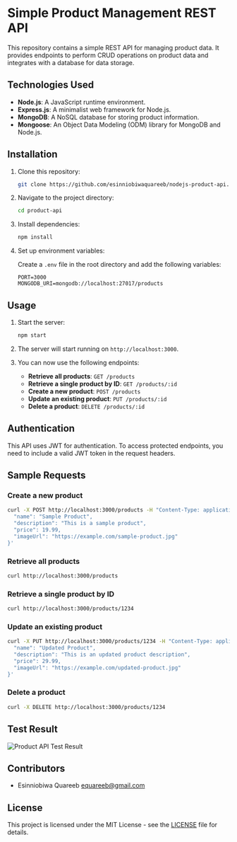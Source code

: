 # Simple Product Management REST API

This repository contains a simple REST API for managing product data. It provides endpoints to perform CRUD operations on product data and integrates with a database for data storage.

## Technologies Used

- **Node.js**: A JavaScript runtime environment.
- **Express.js**: A minimalist web framework for Node.js.
- **MongoDB**: A NoSQL database for storing product information.
- **Mongoose**: An Object Data Modeling (ODM) library for MongoDB and Node.js.

## Installation

1. Clone this repository:
   
   ```bash
   git clone https://github.com/esinniobiwaquareeb/nodejs-product-api.git
   ```

2. Navigate to the project directory:

   ```bash
   cd product-api
   ```

3. Install dependencies:

   ```bash
   npm install
   ```

4. Set up environment variables:
   
   Create a `.env` file in the root directory and add the following variables:

   ```
   PORT=3000
   MONGODB_URI=mongodb://localhost:27017/products
   ```

## Usage

1. Start the server:

   ```bash
   npm start
   ```

2. The server will start running on `http://localhost:3000`.

3. You can now use the following endpoints:

   - **Retrieve all products**: `GET /products`
   - **Retrieve a single product by ID**: `GET /products/:id`
   - **Create a new product**: `POST /products`
   - **Update an existing product**: `PUT /products/:id`
   - **Delete a product**: `DELETE /products/:id`

## Authentication

This API uses JWT for authentication. To access protected endpoints, you need to include a valid JWT token in the request headers.

## Sample Requests

### Create a new product

```bash
curl -X POST http://localhost:3000/products -H "Content-Type: application/json" -d '{
  "name": "Sample Product",
  "description": "This is a sample product",
  "price": 19.99,
  "imageUrl": "https://example.com/sample-product.jpg"
}'
```

### Retrieve all products

```bash
curl http://localhost:3000/products
```

### Retrieve a single product by ID

```bash
curl http://localhost:3000/products/1234
```

### Update an existing product

```bash
curl -X PUT http://localhost:3000/products/1234 -H "Content-Type: application/json" -d '{
  "name": "Updated Product",
  "description": "This is an updated product description",
  "price": 29.99,
  "imageUrl": "https://example.com/updated-product.jpg"
}'
```

### Delete a product

```bash
curl -X DELETE http://localhost:3000/products/1234
```

## Test Result

![Product API Test Result](https://imgur.com/a/Ypd6tJE)


## Contributors

- Esinniobiwa Quareeb <equareeb@gmail.com>

## License

This project is licensed under the MIT License - see the [LICENSE](LICENSE) file for details.
